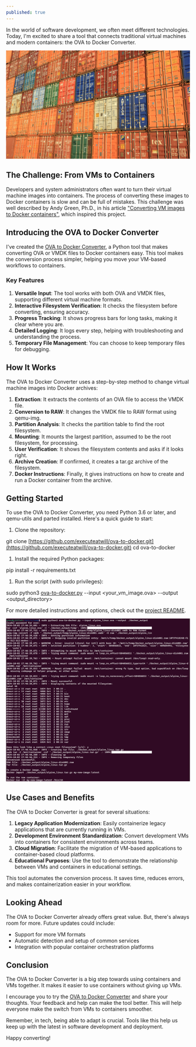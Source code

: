 ```yaml
---
published: true
---
```



In the world of software development, we often meet different technologies. Today, I'm excited to share a tool that connects traditional virtual machines and modern containers: the OVA to Docker Converter.

![pexels-pixabay-163726.jpg](https://raw.githubusercontent.com/executeatwill/executeatwill.github.io/master/_posts/2024-10-02-OVA-to-Docker-Bridging-the-Gap-Images/pexels-pixabay-163726.jpg)

## The Challenge: From VMs to Containers

Developers and system administrators often want to turn their virtual machine images into containers. The process of converting these images to Docker containers is slow and can be full of mistakes. This challenge was well described by Andy Green, Ph.D., in his article ["Converting VM images to Docker containers"](https://andygreen.phd/2022/01/26/converting-vm-images-to-docker-containers/), which inspired this project.

## Introducing the OVA to Docker Converter

I've created the [OVA to Docker Converter](https://github.com/executeatwill/ova-to-docker), a Python tool that makes converting OVA or VMDK files to Docker containers easy. This tool makes the conversion process simpler, helping you move your VM-based workflows to containers.

### Key Features

1. **Versatile Input**: The tool works with both OVA and VMDK files, supporting different virtual machine formats.
2. **Interactive Filesystem Verification**: It checks the filesystem before converting, ensuring accuracy.
3. **Progress Tracking**: It shows progress bars for long tasks, making it clear where you are.
4. **Detailed Logging**: It logs every step, helping with troubleshooting and understanding the process.
5. **Temporary File Management**: You can choose to keep temporary files for debugging.

## How It Works

The OVA to Docker Converter uses a step-by-step method to change virtual machine images into Docker archives:

1. **Extraction**: It extracts the contents of an OVA file to access the VMDK file.
2. **Conversion to RAW**: It changes the VMDK file to RAW format using qemu-img.
3. **Partition Analysis**: It checks the partition table to find the root filesystem.
4. **Mounting**: It mounts the largest partition, assumed to be the root filesystem, for processing.
5. **User Verification**: It shows the filesystem contents and asks if it looks right.
6. **Archive Creation**: If confirmed, it creates a tar.gz archive of the filesystem.
7. **Docker Instructions**: Finally, it gives instructions on how to create and run a Docker container from the archive.

## Getting Started

To use the OVA to Docker Converter, you need Python 3.6 or later, and qemu-utils and parted installed. Here's a quick guide to start:

1. Clone the repository:

git clone [https://github.com/executeatwill/ova-to-docker.git](https://github.com/executeatwill/ova-to-docker.git)
cd ova-to-docker

1. Install the required Python packages:

pip install -r requirements.txt

1. Run the script (with sudo privileges):

sudo python3 [ova-to-docker.py](http://ova-to-docker.py/) --input <your_vm_image.ova> --output <output_directory>

For more detailed instructions and options, check out the [project README](https://github.com/executeatwill/ova-to-docker/blob/main/README.md).

![image.png](https://raw.githubusercontent.com/executeatwill/executeatwill.github.io/master/_posts/2024-10-02-OVA-to-Docker-Bridging-the-Gap-Images/image.png)

## Use Cases and Benefits

The OVA to Docker Converter is great for several situations:

1. **Legacy Application Modernization**: Easily containerize legacy applications that are currently running in VMs.
2. **Development Environment Standardization**: Convert development VMs into containers for consistent environments across teams.
3. **Cloud Migration**: Facilitate the migration of VM-based applications to container-based cloud platforms.
4. **Educational Purposes**: Use the tool to demonstrate the relationship between VMs and containers in educational settings.

This tool automates the conversion process. It saves time, reduces errors, and makes containerization easier in your workflow.

## Looking Ahead

The OVA to Docker Converter already offers great value. But, there's always room for more. Future updates could include:

- Support for more VM formats
- Automatic detection and setup of common services
- Integration with popular container orchestration platforms

## Conclusion

The OVA to Docker Converter is a big step towards using containers and VMs together. It makes it easier to use containers without giving up VMs.

I encourage you to try the [OVA to Docker Converter](https://github.com/executeatwill/ova-to-docker) and share your thoughts. Your feedback and help can make the tool better. This will help everyone make the switch from VMs to containers smoother.

Remember, in tech, being able to adapt is crucial. Tools like this help us keep up with the latest in software development and deployment.

Happy converting!
